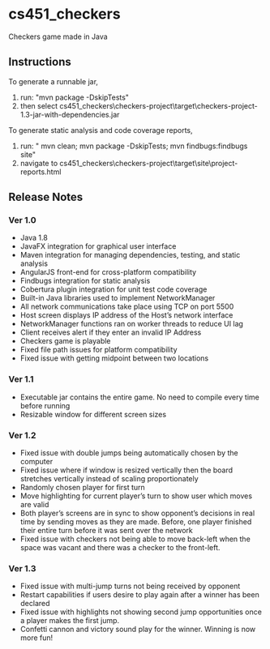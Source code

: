 # cs451_checkers
Checkers game made in Java
## Instructions
To generate a runnable jar, 
1. run: "mvn package -DskipTests" 
2. then select cs451_checkers\checkers-project\target\checkers-project-1.3-jar-with-dependencies.jar

To generate static analysis and code coverage reports,
1. run: " mvn clean; mvn package -DskipTests; mvn findbugs:findbugs site"
2. navigate to cs451_checkers\checkers-project\target\site\project-reports.html

## Release Notes

### Ver 1.0
  - Java 1.8
  - JavaFX integration for graphical user interface
  - Maven integration for managing dependencies, testing, and static analysis
  - AngularJS front-end for cross-platform compatibility
  - Findbugs integration for static analysis
  - Cobertura plugin integration for unit test code coverage
  - Built-in Java libraries used to implement NetworkManager
  - All network communications take place using TCP on port 5500
  - Host screen displays IP address of the Host’s network interface
  - NetworkManager functions ran on worker threads to reduce UI lag
  - Client receives alert if they enter an invalid IP Address
  - Checkers game is playable
  - Fixed file path issues for platform compatibility
  - Fixed issue with getting midpoint between two locations
  
### Ver 1.1
  - Executable jar contains the entire game.  No need to compile every time before running
  - Resizable window for different screen sizes
  
### Ver 1.2
  - Fixed issue with double jumps being automatically chosen by the computer
  - Fixed issue where if window is resized vertically then the board stretches vertically instead of scaling proportionately
  - Randomly chosen player for first turn
  - Move highlighting for current player’s turn to show user which moves are valid 
  - Both player’s screens are in sync to show opponent’s decisions in real time by sending moves as they are made.  Before, one player finished their entire turn before it was sent over the network
  - Fixed issue with checkers not being able to move back-left when the space was vacant and there was a checker to the front-left.
  
### Ver 1.3
  - Fixed issue with multi-jump turns not being received by opponent
  - Restart capabilities if users desire to play again after a winner has been declared
  - Fixed issue with highlights not showing second jump opportunities once a player makes the first jump.
  - Confetti cannon and victory sound play for the winner.  Winning is now more fun!